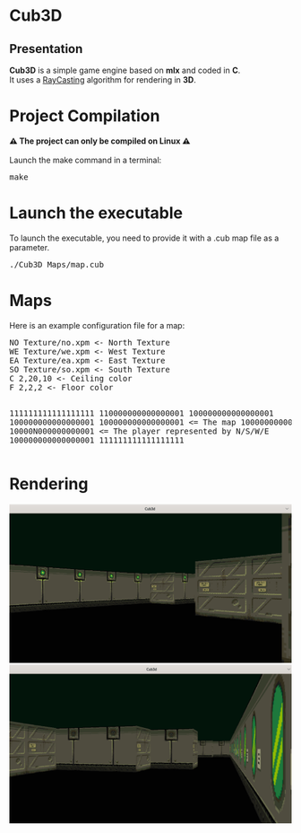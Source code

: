<h1>Cub3D</h1>
<h2>Presentation</h2>
<b>Cub3D</b> is a simple game engine based on <b>mlx</b> and coded in <b>C</b>. <br>It uses a <a href="https://en.wikipedia.org/wiki/Ray_casting#:~:text=The%20idea%20behind%20ray%20casting,eye%20sees%20through%20that%20pixel.">RayCasting</a> algorithm for rendering in <b>3D</b>.
<h1>Project Compilation</h1>
<b>⚠️ The project can only be compiled on Linux ⚠️</b><br><br>
Launch the make command in a terminal:
<pre>make</pre>
<h1>Launch the executable</h1>
To launch the executable, you need to provide it with a .cub map file as a parameter.
<pre>./Cub3D Maps/map.cub</pre>
<h1>Maps</h1>
Here is an example configuration file for a map:
<pre>
NO Texture/no.xpm <- North Texture
WE Texture/we.xpm <- West Texture
EA Texture/ea.xpm <- East Texture
SO Texture/so.xpm <- South Texture
C 2,20,10 <- Ceiling color
F 2,2,2 <- Floor color

111111111111111111
110000000000000001
100000000000000001
100000000000000001
100000000000000001 <= The map
100000000000000001
10000N000000000001 <= The player represented by N/S/W/E
100000000000000001
111111111111111111
</pre>

<h1>Rendering</h1>
<img src="img/2.png"><br>
<img src="img/4.png">
